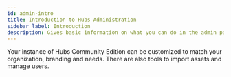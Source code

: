 ```yaml
---
id: admin-intro
title: Introduction to Hubs Administration
sidebar_label: Introduction
description: Gives basic information on what you can do in the admin panel in Hubs Community Edition.
---
```


Your instance of Hubs Community Edition can be customized to match your organization, branding and needs.
There are also tools to import assets and manage users.

[//]: # (![Hubs Cloud]&#40;img/hubs-cloud-logo.jpeg&#41;)

[//]: # (**NOTICE: HUBS CLOUD HAS BEEN REPLACED BY COMMUNITY EDITION.**)

[//]: # (**Note: If you're looking for community Edition, which is the replacement for hubs cloud that you can bring anywhere as a dev, checkout [Hubs Community Edition]&#40;https://github.com/Hubs-Foundation/hubs-cloud/tree/master/community-edition&#41;**)
